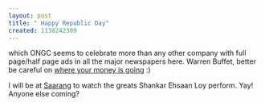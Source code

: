 ```yaml
--- 
layout: post
title: " Happy Republic Day"
created: 1138242309
---
```

which ONGC seems to celebrate more than any other company with full page/half page ads in all the major newspapers here. Warren Buffet, better be careful on <a href="http://in.rediff.com/money/2004/mar/05buffet.htm">where your money is going</a> :)

I will be at <a href="http://saarangtalk.sulekha.com/">Saarang</a> to watch the greats Shankar Ehsaan Loy perform. Yay! Anyone else coming?
